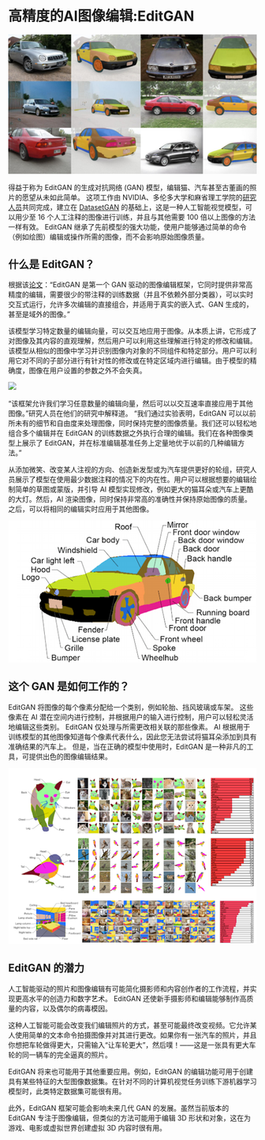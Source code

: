 # 高精度的AI图像编辑:EditGAN

![](EditGAN_AI_Image_Edit.jpg)


得益于称为 EditGAN 的生成对抗网络 (GAN) 模型，编辑猫、汽车甚至古董画的照片的愿望从未如此简单。 这项工作由 NVIDIA、多伦多大学和麻省理工学院的[研究人员](https://nv-tlabs.github.io/editGAN/)共同完成，建立在 [DatasetGAN](https://nv-tlabs.github.io/datasetGAN/) 的基础上，这是一种人工智能视觉模型，可以用少至 16 个人工注释的图像进行训练，并且与其他需要 100 倍以上图像的方法一样有效。 EditGAN 继承了先前模型的强大功能，使用户能够通过简单的命令（例如绘图）编辑或操作所需的图像，而不会影响原始图像质量。

## 什么是 EditGAN？
根据该[论文](https://arxiv.org/pdf/2111.03186.pdf)：“EditGAN 是第一个 GAN 驱动的图像编辑框架，它同时提供非常高精度的编辑，需要很少的带注释的训练数据（并且不依赖外部分类器），可以实时交互式运行，允许多次编辑的直接组合，并适用于真实的嵌入式、GAN 生成的，甚至是域外的图像。”

该模型学习特定数量的编辑向量，可以交互地应用于图像。从本质上讲，它形成了对图像及其内容的直观理解，然后用户可以利用这些理解进行特定的修改和编辑。该模型从相似的图像中学习并识别图像内对象的不同组件和特定部分。用户可以利用它对不同的子部分进行有针对性的修改或在特定区域内进行编辑。由于模型的精确度，图像在用户设置的参数之外不会失真。

![](EditGAN_Image_Edit-1.gif)


“该框架允许我们学习任意数量的编辑向量，然后可以以交互速率直接应用于其他图像。”研究人员在他们的研究中解释道。 “我们通过实验表明，EditGAN 可以以前所未有的细节和自由度来处理图像，同时保持完整的图像质量。我们还可以轻松地组合多个编辑并在 EditGAN 的训练数据之外执行合理的编辑。我们在各种图像类型上展示了 EditGAN，并在标准编辑基准任务上定量地优于以前的几种编辑方法。”

从添加微笑、改变某人注视的方向、创造新发型或为汽车提供更好的轮组，研究人员展示了模型在使用最少数据注释的情况下的内在性。用户可以根据想要的编辑绘制简单的草图或蒙版，并引导 AI 模型实现修改，例如更大的猫耳朵或汽车上更酷的大灯。然后，AI 渲染图像，同时保持非常高的准确性并保持原始图像的质量。之后，可以将相同的编辑实时应用于其他图像。

![](editGAN_AI_class_image_edit-1.png)


## 这个 GAN 是如何工作的？
EditGAN 将图像的每个像素分配给一个类别，例如轮胎、挡风玻璃或车架。 这些像素在 AI 潜在空间内进行控制，并根据用户的输入进行控制，用户可以轻松灵活地编辑这些类别。 EditGAN 仅处理与所需更改相关联的那些像素。 AI 根据用于训练模型的其他图像知道每个像素代表什么，因此您无法尝试将猫耳朵添加到具有准确结果的汽车上。 但是，当在正确的模型中使用时，EditGAN 是一种非凡的工具，可提供出色的图像编辑结果。

![](editGAN_AI_pixel_assign.png)


## EditGAN 的潜力
人工智能驱动的照片和图像编辑有可能简化摄影师和内容创作者的工作流程，并实现更高水平的创造力和数字艺术。 EditGAN 还使新手摄影师和编辑能够制作高质量的内容，以及偶尔的病毒模因。

这种人工智能可能会改变我们编辑照片的方式，甚至可能最终改变视频。它允许某人使用简单的文本命令拍摄图像并对其进行更改。如果你有一张汽车的照片，并且你想把车轮做得更大，只需输入“让车轮更大”，然后噗！——这是一张具有更大车轮的同一辆车的完全逼真的照片。

EditGAN 将来也可能用于其他重要应用。例如，EditGAN 的编辑功能可用于创建具有某些特征的大型图像数据集。在针对不同的计算机视觉任务训练下游机器学习模型时，此类特定数据集可能很有​​用。

此外，EditGAN 框架可能会影响未来几代 GAN 的发展。虽然当前版本的 EditGAN 专注于图像编辑，但类似的方法可能用于编辑 3D 形状和对象，这在为游戏、电影或虚拟世界创建虚拟 3D 内容时很有用。























































